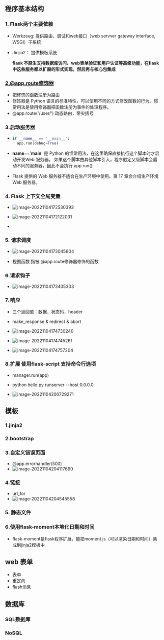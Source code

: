 ## 程序基本结构

### 1. Flask两个主要依赖

- Werkzeug: 提供路由、调试和web接口（web servver gateway interface, WSGI）子系统

- Jinjia2： 提供模板系统

  **flask 不原生支持数据库访问、web表单验证和用户认证等高级功能，在flask中这些服务都以扩展的形式实现，然后再与核心包集成**

### 2.@app.route修饰器

- 把修饰的函数注册为路由
- 修饰器是 Python 语言的标准特性，可以使用不同的方式修改函数的行为。惯常用法是使用修饰器把函数注册为事件的处理程序。  
- @app.route('/user/<name>')  动态路由，带尖括号

### 3.启动服务器

- ```python
  if __name__ == '__main__':
  	app.run(debug=True)
  ```

- __name__=='__main__' 是 Python 的惯常用法，在这里确保直接执行这个脚本时才启动开发Web 服务器。 如果这个脚本由其他脚本引入，程序假定父级脚本会启动不同的服务器，因此不会执行 app.run()  

- Flask 提供的 Web 服务器不适合在生产环境中使用。第 17 章会介绍生产环境 Web 服务器。  

### 4. Flask 上下文全局变量

- ![image-20221104172530393](img/image-20221104172530393.png)

- ![image-20221104172122031](img/image-20221104172122031.png)

- 

### 5. 请求调度

- ![image-20221104173045604](img/image-20221104173045604.png)

- 视图函数 指被 @app.route修饰器修饰的函数

### 6.请求钩子

- ![image-20221104173405303](img/image-20221104173405303.png)

### 7. 响应

- 三个返回值：数据，状态码，header
- make_response   & redirect & abort

- ![image-20221104174730240](img/image-20221104174730240.png)

- ![image-20221104174745261](img/image-20221104174745261.png)

- ![image-20221104174757304](img/image-20221104174757304.png)

### 8.扩展 使用flask-script 支持命令行选项

- manager.run(app)

- python hello.py runserver --host 0.0.0.0
- ![image-20221104200729271](img/image-20221104200729271.png)

## 模板

### 1.jinja2

### 2.bootstrap

### 3.自定义错误页面

- @app.errorhandler(500)
- ![image-20221104204117690](img/image-20221104204117690.png)

### 4.链接

- url_for
- ![image-20221104204545558](img/image-20221104204545558.png)

### 5. 静态文件

### 6.使用flask-moment本地化日期和时间

- flask-moment是flask程序扩展，能把moment.js（可以渲染日期和时间）集成到jinja2模板中

## web 表单

- 表单
- 重定向
- flash消息

## 数据库

### SQL数据库

### NoSQL